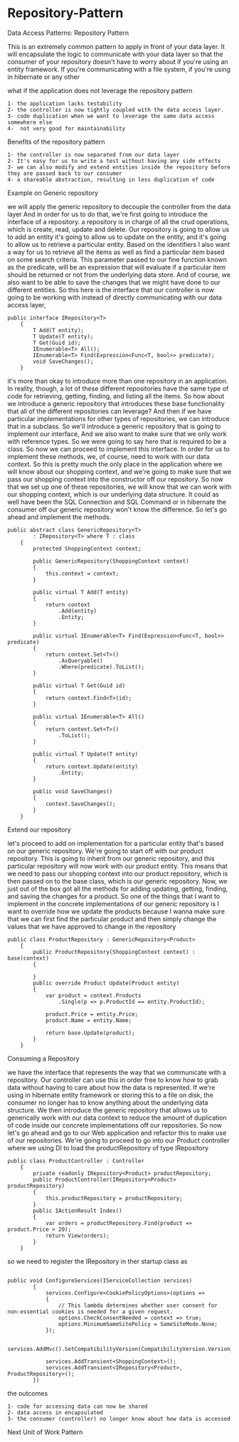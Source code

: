 # Repository-Pattern
Data Access Patterns: Repository Pattern


This is an extremely common pattern to apply in front of your data layer. It will encapsulate the logic to communicate with your data layer so that the consumer of your repository doesn't have to worry about if you're using an entity framework. If you're communicating with a file system, if you're using in hibernate or any other

what if the application does not leverage the repository pattern

    1- the application lacks testability
    2- the controller is now tightly coupled with the data access layer.
    3- code duplication when we want to leverage the same data access somewhere else
    4-  not very good for maintainability

Benefits of the repository pattern

    1- the controller is now separated from our data layer
    2- It's easy for us to write a test without having any side effects
    3- we can also modify and extend entities inside the repository before they are passed back to our consumer
    4- a shareable abstraction, resulting in less duplication of code

Example on Generic repository

we will apply the generic repository to decouple the controller from the data layer And in order for us to do that, we're first going to introduce the interface of a repository. a repository is in charge of all the crud operations, which is create, read, update and delete. Our repository is going to allow us to add an entity it's going to allow us to update on the entity, and it's going to allow us to retrieve a particular entity. Based on the identifiers I also want a way for us to retrieve all the items as well as find a particular item based on some search criteria. This parameter passed to our fine function known as the predicate, will be an expression that will evaluate if a particular item should be returned or not from the underlying data store. And of course, we also want to be able to save the changes that we might have done to our different entities. So this here is the interface that our controller is now going to be working with instead of directly communicating with our data access layer,
```CSharp
public interface IRepository<T>
    {
        T Add(T entity);
        T Update(T entity);
        T Get(Guid id);
        IEnumerable<T> All();
        IEnumerable<T> Find(Expression<Func<T, bool>> predicate);
        void SaveChanges();
    }
```
it's more than okay to introduce more than one repository in an application. In reality, though, a lot of these different repositories have the same type of code for retrieving, getting, finding, and listing all the items. So how about we introduce a generic repository that introduces these base functionality that all of the different repositories can leverage? And then if we have particular implementations for other types of repositories, we can introduce that in a subclass. So we'll introduce a generic repository that is going to implement our interface, And we also want to make sure that we only work with reference types. So we were going to say here that is required to be a class. So now we can proceed to implement this interface. In order for us to implement these methods, we, of course, need to work with our data context. So this is pretty much the only place in the application where we will know about our shopping context, and we're going to make sure that we pass our shopping context into the constructor off our repository. So now that we set up one of these repositories, we will know that we can work with our shopping context, which is our underlying data structure. It could as well have been the SQL Connection and SQL Command or in hibernate the consumer off our generic repository won't know the difference. So let's go ahead and implement the methods.
```CSharp
public abstract class GenericRepository<T>
        : IRepository<T> where T : class
    {
        protected ShoppingContext context;

        public GenericRepository(ShoppingContext context)
        {
            this.context = context;
        }

        public virtual T Add(T entity)
        {
            return context
                .Add(entity)
                .Entity;
        }

        public virtual IEnumerable<T> Find(Expression<Func<T, bool>> predicate)
        {
            return context.Set<T>()
                .AsQueryable()
                .Where(predicate).ToList();
        }

        public virtual T Get(Guid id)
        {
            return context.Find<T>(id);
        }

        public virtual IEnumerable<T> All()
        {
            return context.Set<T>()
                .ToList();
        }

        public virtual T Update(T entity)
        {
            return context.Update(entity)
                .Entity;
        }

        public void SaveChanges()
        {
            context.SaveChanges();
        }
    }
```
Extend our repository

let's proceed to add on implementation for a particular entity that's based on our generic repository. We're going to start off with our product repository. This is going to inherit from our generic repository, and this particular repository will now work with our product entity. This means that we need to pass our shopping context into our product repository, which is then passed on to the base class, which is our generic repository. Now, we just out of the box got all the methods for adding updating, getting, finding, and saving the changes for a product. So one of the things that I want to implement in the concrete implementations of our generic repository is I want to override how we update the products because I wanna make sure that we can first find the particular product and then simply change the values that we have approved to change in the repository

```CSharp
public class ProductRepository : GenericRepository<Product>
    {
        public ProductRepository(ShoppingContext context) : base(context)
        {

        }
        public override Product Update(Product entity)
        {
            var product = context.Products
                .Single(p => p.ProductId == entity.ProductId);

            product.Price = entity.Price;
            product.Name = entity.Name;

            return base.Update(product);
        }
    }
```
Consuming a Repository

we have the interface that represents the way that we communicate with a repository. Our controller can use this in order free to know how to grab data without having to care about how the data is represented. If we're using in hibernate entity framework or storing this to a file on disk, the consumer no longer has to know anything about the underlying data structure. We then introduce the generic repository that allows us to generically work with our data context to reduce the amount of duplication of code inside our concrete implementations off our repositories. So now let's go ahead and go to our Web application and refactor this to make use of our repositories. We're going to proceed to go into our Product controller where we using DI to load the productRepository of type IRepository<Product>

```CSharp
public class ProductController : Controller
    {
        private readonly IRepository<Product> productRepository;
        public ProductController(IRepository<Product> productRepository)
        {
            this.productRepository = productRepository;
        }
        public IActionResult Index()
        {
            var orders = productRepository.Find(product => product.Price > 20);
            return View(orders);
        }
    }
```
so we need to register the IRepository<Product> in ther startup class as

```CSharp

public void ConfigureServices(IServiceCollection services)
        {
            services.Configure<CookiePolicyOptions>(options =>
            {
                // This lambda determines whether user consent for non-essential cookies is needed for a given request.
                options.CheckConsentNeeded = context => true;
                options.MinimumSameSitePolicy = SameSiteMode.None;
            });

            services.AddMvc().SetCompatibilityVersion(CompatibilityVersion.Version_2_1);

            services.AddTransient<ShoppingContext>();
            services.AddTransient<IRepository<Product>, ProductRepository>();
        })
```
the outcomes

    1- code for accessing data can now be shared
    2- data access in encapsulated
    3- the consumer (controller) no longer know about how data is accessed

Next Unit of Work Pattern
